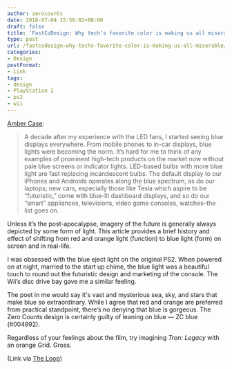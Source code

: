 ```yaml
---
author: zerocounts
date: 2018-07-04 15:56:01+00:00
draft: false
title: 'FastCoDesign: Why tech’s favorite color is making us all miserable'
type: post
url: /fastcodesign-why-techs-favorite-color-is-making-us-all-miserable/
categories:
- Design
postFormat:
- Link
tags:
- design
- PlayStation 2
- ps2
- wii
---
```


[Amber Case](https://www.fastcodesign.com/90177573/how-blue-became-techs-favorite-color-and-why-it-shouldnt-be):


<blockquote>A decade after my experience with the LED fans, I started seeing blue displays everywhere. From mobile phones to in-car displays, blue lights were becoming the norm. It’s hard for me to think of any examples of prominent high-tech products on the market now without pale blue screens or indicator lights. LED-based bulbs with more blue light are fast replacing incandescent bulbs. The default display to our iPhones and Androids operates along the blue spectrum, as do our laptops; new cars, especially those like Tesla which aspire to be “futuristic,” come with blue-lit dashboard displays, and so do our “smart” appliances, televisions, video game consoles, watches–the list goes on.

</blockquote>

Unless it’s the post-apocalypse, imagery of the future is generally always depicted by some form of light. This article provides a brief history and effect of shifting from red and orange light (function) to blue light (form) on screen and in real-life.

I was obsessed with the blue eject light on the original PS2. When powered on at night, married to the start up chime, the blue light was a beautiful touch to round out the futuristic design and marketing of the console. The Wii’s disc drive bay gave me a similar feeling.

The poet in me would say it's vast and mysterious sea, sky, and stars that make blue so extraordinary. While I agree that red and orange are preferred from practical standpoint, there’s no denying that blue is gorgeous. The Zero Counts design is certainly guilty of leaning on blue — ZC blue (#004992).

Regardless of your feelings about the film, try imagining _Tron: Legacy_ with an orange Grid. Gross.

(Link via [The Loop](http://www.loopinsight.com/2018/07/03/why-techs-favorite-color-is-making-us-all-miserable/))
